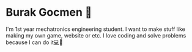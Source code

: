 # Burak Gocmen 💭
I'm 1st year mechatronics engineering student. I want to make stuff like making my own game, website or etc. I love coding and solve problems because I can do it💻💪
